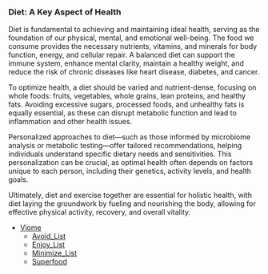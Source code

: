 ### Diet: A Key Aspect of Health

Diet is fundamental to achieving and maintaining ideal health, serving as the foundation of our physical, mental, and emotional well-being. The food we consume provides the necessary nutrients, vitamins, and minerals for body function, energy, and cellular repair. A balanced diet can support the immune system, enhance mental clarity, maintain a healthy weight, and reduce the risk of chronic diseases like heart disease, diabetes, and cancer.

To optimize health, a diet should be varied and nutrient-dense, focusing on whole foods: fruits, vegetables, whole grains, lean proteins, and healthy fats. Avoiding excessive sugars, processed foods, and unhealthy fats is equally essential, as these can disrupt metabolic function and lead to inflammation and other health issues. 

Personalized approaches to diet—such as those informed by microbiome analysis or metabolic testing—offer tailored recommendations, helping individuals understand specific dietary needs and sensitivities. This personalization can be crucial, as optimal health often depends on factors unique to each person, including their genetics, activity levels, and health goals.

Ultimately, diet and exercise together are essential for holistic health, with diet laying the groundwork by fueling and nourishing the body, allowing for effective physical activity, recovery, and overall vitality.

- [Viome](Viome/Viome.md)
  - [Avoid_List](Viome/Avoid_List.md)
  - [Enjoy_List](Viome/Enjoy_List.md)
  - [Minimize_List](Viome/Minimize_List.md)
  - [Superfood](Viome/Superfood.md)
